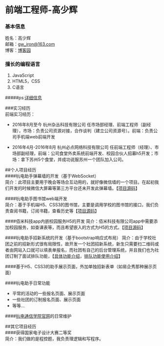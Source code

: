 # 前端工程师-高少辉
### 基本信息  
姓名：高少辉  
邮箱：gw_iron@163.com  
博客：[博客园](http://www.cnblogs.com/iron-whale/)
### 擅长的编程语言  
1. JavaScript
2. HTML5，CSS  
3. C语言

#####ps:[详细信息](https://github.com/gwiron/demo/tree/master/gw-resume/detailed)

###实习经历  
前端实习经历：
* 2016年8月至今 杭州杂丛科技有限公司 任市场部经理、前端工程师（副经理），市场：负责公司资源对接，合作谈判（建立公司资源号）。前端：负责公司手机端web前端开发

* 2016年4月-2016年8月 杭州必点网络科技有限公司 任前端工程师（经理）、市场部副经理，前端：公司食堂外卖系统前端开发、校园合伙人招募h5开发；市场：拿下苏州5个食堂，并成功说服苏州一个团队加入公司。


##个人项目经历  
####杭电助手弹幕墙的开发（基于WebSocket）  
简介：此项目主要用于晚会等场合互动用的，就好像微信墙的一个项目。在起初我们开发的时候微信大屏幕等第三方平台还未开发此弹幕墙。【[项目源码](https://github.com/gwiron/demo/tree/master/universiti_project/bullet-screen)】

####杭电助手图书馆web端开发  
简介：基于手机端H5、CSS3的图书馆，主要是调用学校的图书馆的接口，我们负责查阅书籍，订阅书籍，查看历史等【[项目源码](https://github.com/gwiron/demo/tree/master/universiti_project/library)】 

####佰米科技app内嵌校园服务H5的开发
简介：佰米科技有限公司app中需要添加校园服务，如查课表等，而且希望嵌入的方式为H5的方式。【[项目源码](https://github.com/gwiron/demo/tree/master/universiti_project/%E4%BD%B0%E7%B1%B3%E5%A4%96%E5%8C%85)】  

####杭电助手招新系统的开发（基于bootstrap响应式布局）
简介：由于学校社团之前的招新形式很有局限性，故开发一个社团招新系统，新生只需要扫二维码或者由网站入口就可以填表单报名，而社团有自己的后台管理系统，并且我们也为社团订制了面试排队功能，【[具体功能介绍](http://mp.weixin.qq.com/s?__biz=MjM5NDQ5MDAyMQ==&mid=215740136&idx=1&sn=a9a9f8f79216dcc037f18a162efc282c#rd)，[排队功能使用介绍](http://mp.weixin.qq.com/s?__biz=MjM5NDQ5MDAyMQ==&mid=215834318&idx=1&sn=d5afc876e77a0e6d00ba6ac5335fca97#rd)】

####基于H5、CSS3的助手展示页面，外加单独招新表单（如易企秀那种展示页面）

####杭电助手日常功能
* 平常的活动的一些报名页面、展示页面  
* 一些社团的订制报名页面、展示页面  
* 等等...  

####[杭电通信学院官网](http://comm.hdu.edu.cn/index.html)的日常维护

##其它项目经历  
####获得国家电子设计大赛二等奖  
简介：我们做的是程控题，我负责理逻辑和写程序。  
